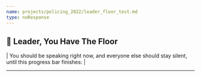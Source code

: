 ```yaml
---
name: projects/policing_2022/leader_floor_test.md
type: noResponse
---
```

  
## 📣 Leader, You Have The Floor

| You should be speaking right now, and everyone else should stay silent, until this progress bar finishes: |
  
---
